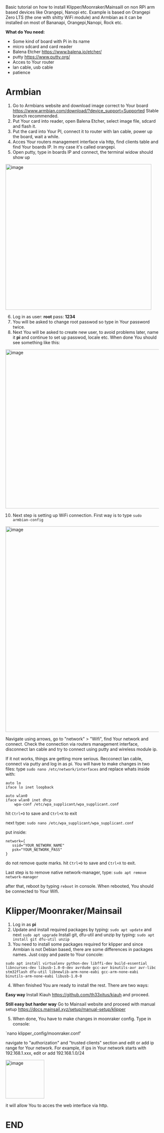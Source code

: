 Basic tutorial on how to install Klipper/Moonraker/Mainsaill on non RPi arm based devices like Orangepi, Nanopi etc.
Example is based on Orangepi Zero LTS (the one with shitty WiFi module) and Armbian as it can be installed on most of Bananapi, Orangepi,Nanopi, Rock etc.

**What do You need:**
- Some kind of board with Pi in its name
- micro sdcard and card reader
- Balena Etcher https://www.balena.io/etcher/
- putty https://www.putty.org/
- Acces to Your router
- lan cable, usb cable
- patience

# Armbian
1. Go to Armbians website and download image correct to Your board https://www.armbian.com/download/?device_support=Supported
Stable branch recommended.
2. Put Your card into reader, open Balena Etcher, select image file, sdcard and flash it.
3. Put the card into Your PI, connect it to router with lan cable, power up the board, wait a while.
4. Acces Your routers management interface via http, find clients table and find Your boards IP. In my case it's called orangepi.
5. Open putty, type in boards IP and connect, the terminal widow should show up
<img width="479" alt="image" src="https://user-images.githubusercontent.com/77267254/175824871-e606b4c9-c244-44ba-9dac-08d8657fe41a.png">

6. Log in as user: **root** pass: **1234** 
7. You will be asked to change root passwod so type in Your password twice.
9. Next You will be asked to create new user, to avoid problems later, name it **pi** and continue to set up passwod, locale etc. When done You should see something like this:
<img width="523" alt="image" src="https://user-images.githubusercontent.com/77267254/175825174-d7ea8d02-f496-4bb2-9a00-8abb6639a33a.png">

10. Next step is setting up WiFi connection. First way is to type `sudo armbian-config` 
<img width="676" alt="image" src="https://user-images.githubusercontent.com/77267254/175825283-c5ec8c1a-cc92-47d3-87d4-a962a062d604.png">

Navigate using arrows, go to "network" > "Wifi", find Your network and connect. Check the connection via routers management interface, disconnect lan cable and try to connect using putty and wireless module ip.

If it not works, things are getting more serious. Recconect lan cable, connect via putty and log in as pi. 
You will have to make changes in two files:
type `sudo nano /etc/network/interfaces`
and replace whats inside with:

```
auto lo
iface lo inet loopback

auto wlan0
iface wlan0 inet dhcp
    wpa-conf /etc/wpa_supplicant/wpa_supplicant.conf
```
hit `Ctrl+O` to save and `Ctrl+X` to exit

next type:
`sudo nano /etc/wpa_supplicant/wpa_supplicant.conf`

put inside:
```
network={
   ssid="YOUR_NETWORK_NAME"
   psk="YOUR_NETWORK_PASS"
}
```
do not remove quote marks.
hit `Ctrl+O` to save and `Ctrl+X` to exit.

Last step is to remove native network-manager, type:
`sudo apt remove network-manager`

after that, reboot by typing `reboot` in console.
When rebooted, You should be connected to Your Wifi.

# Klipper/Moonraker/Mainsail
1. Log in as **pi**
2. Update and install required packages by typing:
`sudo apt update` and next `sudo apt upgrade`
Install git, dfu-util and unzip by typing:
`sudo apt install git dfu-util unzip`
3. You need to install some packages required for klipper and since Armbian is not Debian based, there are some differences in packages names. Just copy and paste to Your concole:

`sudo apt install virtualenv python-dev libffi-dev build-essential libncurses-dev libusb-1.0-0-dev avrdude gcc-avr binutils-avr avr-libc stm32flash dfu-util libnewlib-arm-none-eabi gcc-arm-none-eabi binutils-arm-none-eabi libusb-1.0-0`

4. When finished You are ready to install the rest. There are two ways:

**Easy way**
Install Kiauh https://github.com/th33xitus/kiauh and proceed.


**Still easy but harder way**
Go to Mainsail website and proceed with manual setup
https://docs.mainsail.xyz/setup/manual-setup/klipper

5. When done, You have to make changes in moonraker config. Type in console:

`nano klipper_config/moonraker.conf'

navigate to "authorization" and "trusted clients" section and edit or add ip range for Your network. For example, if ips in Your network starts with 192.168.1.xxx, edit or add 192.168.1.0/24

<img width="127" alt="image" src="https://user-images.githubusercontent.com/77267254/175826982-9e787b47-e978-4c78-88db-3f18949362b4.png">

it will allow You to acces the web interface via http.

# END

